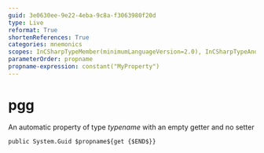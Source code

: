 ```yaml
---
guid: 3e0630ee-9e22-4eba-9c8a-f3063980f20d
type: Live
reformat: True
shortenReferences: True
categories: mnemonics
scopes: InCSharpTypeMember(minimumLanguageVersion=2.0), InCSharpTypeAndNamespace(minimumLanguageVersion=2.0)
parameterOrder: propname
propname-expression: constant("MyProperty")
---
```


# pgg

An automatic property of type $typename$ with an empty getter and no setter

```
public System.Guid $propname${get {$END$}}
```
